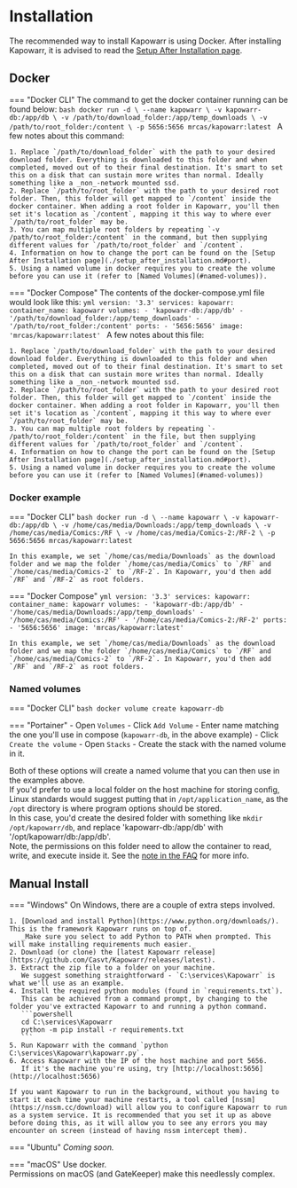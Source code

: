 # Installation

The recommended way to install Kapowarr is using Docker. After installing Kapowarr, it is advised to read the [Setup After Installation page](../setup_after_installation).

## Docker

=== "Docker CLI"
    The command to get the docker container running can be found below:
    ```bash
    docker run -d \
        --name kapowarr \
        -v kapowarr-db:/app/db \
        -v /path/to/download_folder:/app/temp_downloads \
        -v /path/to/root_folder:/content \
        -p 5656:5656
        mrcas/kapowarr:latest
    ```
    A few notes about this command:

    1. Replace `/path/to/download_folder` with the path to your desired download folder. Everything is downloaded to this folder and when completed, moved out of to their final destination. It's smart to set this on a disk that can sustain more writes than normal. Ideally something like a _non_-network mounted ssd.
    2. Replace `/path/to/root_folder` with the path to your desired root folder. Then, this folder will get mapped to `/content` inside the docker container. When adding a root folder in Kapowarr, you'll then set it's location as `/content`, mapping it this way to where ever `/path/to/root_folder` may be.
    3. You can map multiple root folders by repeating `-v /path/to/root_folder:/content` in the command, but then supplying different values for `/path/to/root_folder` and `/content`.
    4. Information on how to change the port can be found on the [Setup After Installation page](./setup_after_installation.md#port).
    5. Using a named volume in docker requires you to create the volume before you can use it (refer to [Named Volumes](#named-volumes)).

=== "Docker Compose"
    The contents of the docker-compose.yml file would look like this:
    ```yml
    version: '3.3'
    services:
        kapowarr:
            container_name: kapowarr
            volumes:
                - 'kapowarr-db:/app/db'
                - '/path/to/download_folder:/app/temp_downloads'
                - '/path/to/root_folder:/content'
            ports:
                - '5656:5656'
            image: 'mrcas/kapowarr:latest'
    ```
    A few notes about this file:

    1. Replace `/path/to/download_folder` with the path to your desired download folder. Everything is downloaded to this folder and when completed, moved out of to their final destination. It's smart to set this on a disk that can sustain more writes than normal. Ideally something like a _non_-network mounted ssd.
    2. Replace `/path/to/root_folder` with the path to your desired root folder. Then, this folder will get mapped to `/content` inside the docker container. When adding a root folder in Kapowarr, you'll then set it's location as `/content`, mapping it this way to where ever `/path/to/root_folder` may be.
    3. You can map multiple root folders by repeating `- /path/to/root_folder:/content` in the file, but then supplying different values for `/path/to/root_folder` and `/content`.
    4. Information on how to change the port can be found on the [Setup After Installation page](./setup_after_installation.md#port).
    5. Using a named volume in docker requires you to create the volume before you can use it (refer to [Named Volumes](#named-volumes))

### Docker example

=== "Docker CLI"
    ```bash
    docker run -d \
        --name kapowarr \
        -v kapowarr-db:/app/db \
        -v /home/cas/media/Downloads:/app/temp_downloads \
        -v /home/cas/media/Comics:/RF \
        -v /home/cas/media/Comics-2:/RF-2 \
        -p 5656:5656
        mrcas/kapowarr:latest
    ```

    In this example, we set `/home/cas/media/Downloads` as the download folder and we map the folder `/home/cas/media/Comics` to `/RF` and `/home/cas/media/Comics-2` to `/RF-2`. In Kapowarr, you'd then add `/RF` and `/RF-2` as root folders.

=== "Docker Compose"
    ```yml
    version: '3.3'
    services:
        kapowarr:
            container_name: kapowarr
            volumes:
                - 'kapowarr-db:/app/db'
                - '/home/cas/media/Downloads:/app/temp_downloads'
                - '/home/cas/media/Comics:/RF'
                - '/home/cas/media/Comics-2:/RF-2'
            ports:
                - '5656:5656'
            image: 'mrcas/kapowarr:latest'
    ```

    In this example, we set `/home/cas/media/Downloads` as the download folder and we map the folder `/home/cas/media/Comics` to `/RF` and `/home/cas/media/Comics-2` to `/RF-2`. In Kapowarr, you'd then add `/RF` and `/RF-2` as root folders.

### Named volumes

=== "Docker CLI"
    ```bash
    docker volume create kapowarr-db
    ```

=== "Portainer"
    - Open `Volumes`
    - Click `Add Volume`
    - Enter name matching the one you'll use in compose (`kapowarr-db`, in the above example)
    - Click `Create the volume`
    - Open `Stacks`
    - Create the stack with the named volume in it.

Both of these options will create a named volume that you can then use in the examples above.  
If you'd prefer to use a local folder on the host machine for storing config, Linux standards would suggest putting that in `/opt/application_name`, as the `/opt` directory is where program options should be stored.  
In this case, you'd create the desired folder with something like `mkdir /opt/kapowarr/db`, and replace 'kapowarr-db:/app/db' with '/opt/kapowarr/db:/app/db'.  
Note, the permissions on this folder need to allow the container to read, write, and execute inside it. See the [note in the FAQ](../faq/#kapowarr-unable-to-open-database-file/) for more info.

## Manual Install

=== "Windows"
    On Windows, there are a couple of extra steps involved.  

    1. [Download and install Python](https://www.python.org/downloads/). This is the framework Kapowarr runs on top of.  
       _Make sure you select to add Python to PATH when prompted. This will make installing requirements much easier._
    2. Download (or clone) the [latest Kapowarr release](https://github.com/Casvt/Kapowarr/releases/latest).  
    3. Extract the zip file to a folder on your machine.  
       We suggest something straightforward - `C:\services\Kapowarr` is what we'll use as an example.
    4. Install the required python modules (found in `requirements.txt`).
       This can be achieved from a command prompt, by changing to the folder you've extracted Kapowarr to and running a python command.
       ```powershell
       cd C:\services\Kapowarr
       python -m pip install -r requirements.txt
       ```
    5. Run Kapowarr with the command `python C:\services\Kapowarr\kapowarr.py`.
    6. Access Kapowarr with the IP of the host machine and port 5656.  
       If it's the machine you're using, try [http://localhost:5656](http://localhost:5656)
    
    If you want Kapowarr to run in the background, without you having to start it each time your machine restarts, a tool called [nssm](https://nssm.cc/download) will allow you to configure Kapowarr to run as a system service. It is recommended that you set it up as above before doing this, as it will allow you to see any errors you may encounter on screen (instead of having nssm intercept them).

=== "Ubuntu"
    _Coming soon._

=== "macOS"
    Use docker.  
    Permissions on macOS (and GateKeeper) make this needlessly complex.  
